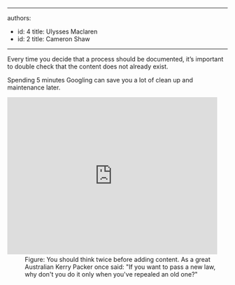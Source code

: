 

---
authors:
  - id: 4
    title: Ulysses Maclaren
  - id: 2
    title: Cameron Shaw
---




<span class='intro'> <p class="p1">Every time you decide that a process should be documented, it’s important to double check that the content does not already exist.&#160;</p><p class="p1">Spending 5 minutes Googling can save you a lot of clean up and maintenance later.</p> </span>

<dl class="image"><dt>
      <iframe width="480" height="360" src="http&#58;//www.youtube.com/embed/LnwYoOeWZGA?rel=0" frameborder="0"></iframe>​</dt><dd>Figure&#58; You should think twice before adding content. As a great Australian Kerry Packer once said&#58; &quot;If you want to pass a new law, why don'​t you do it only when you've repealed an old one?&quot;</dd></dl>


